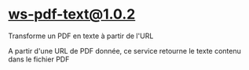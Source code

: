 # ws-pdf-text@1.0.2

Transforme un PDF en texte à partir de l'URL

A partir d'une URL de PDF donnée, ce service retourne le texte contenu dans le fichier PDF
